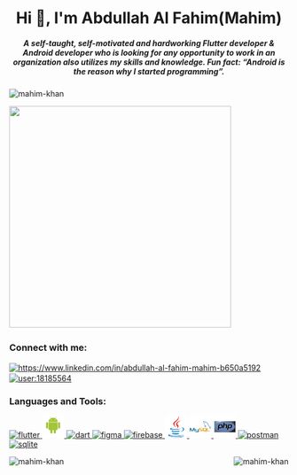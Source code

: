 <h1 align="center">Hi 👋, I'm Abdullah Al Fahim(Mahim) </h1>
<h5 align="center">A self-taught, self-motivated and hardworking Flutter developer & Android developer who is looking for any opportunity to work in an organization also utilizes my skills and knowledge. Fun fact: “Android is the reason why I started programming”.</h5>
<p align="left"> <img src="https://komarev.com/ghpvc/?username=mahim-khan&label=Profile%20views&color=0e75b6&style=flat" alt="mahim-khan" /> </p>
<p align="left"> <img src="https://user-images.githubusercontent.com/60973245/155001066-1ef1d5ae-8cdd-4439-810b-675db690858f.gif" width="400" height="400"></p>
<h3 align="left">Connect with me:</h3>
<p align="left">
<a href="https://linkedin.com/in/https://www.linkedin.com/in/abdullah-al-fahim-mahim-b650a5192" target="blank"><img align="center" src="https://raw.githubusercontent.com/rahuldkjain/github-profile-readme-generator/master/src/images/icons/Social/linked-in-alt.svg" alt="https://www.linkedin.com/in/abdullah-al-fahim-mahim-b650a5192" height="30" width="40" /></a>
<a href="https://stackoverflow.com/users/18185564/mahim-khan" target="blank"><img align="center" src="https://raw.githubusercontent.com/rahuldkjain/github-profile-readme-generator/master/src/images/icons/Social/stack-overflow.svg" alt="user:18185564" height="30" width="40" /></a>
</p>

<h3 align="left">Languages and Tools:</h3>
<p align="left"> <a href="https://flutter.dev" target="_blank" rel="noreferrer"> <img src="https://www.vectorlogo.zone/logos/flutterio/flutterio-icon.svg" alt="flutter" width="40" height="40"/> </a><a href="https://developer.android.com" target="_blank" rel="noreferrer"> <img src="https://raw.githubusercontent.com/devicons/devicon/master/icons/android/android-original-wordmark.svg" alt="android" width="40" height="40"/> </a> <a href="https://dart.dev" target="_blank" rel="noreferrer"> <img src="https://www.vectorlogo.zone/logos/dartlang/dartlang-icon.svg" alt="dart" width="40" height="40"/> </a> <a href="https://www.figma.com/" target="_blank" rel="noreferrer"> <img src="https://www.vectorlogo.zone/logos/figma/figma-icon.svg" alt="figma" width="40" height="40"/> </a> <a href="https://firebase.google.com/" target="_blank" rel="noreferrer"> <img src="https://www.vectorlogo.zone/logos/firebase/firebase-icon.svg" alt="firebase" width="40" height="40"/> </a> <a href="https://www.java.com" target="_blank" rel="noreferrer"> <img src="https://raw.githubusercontent.com/devicons/devicon/master/icons/java/java-original.svg" alt="java" width="40" height="40"/> </a> <a href="https://www.mysql.com/" target="_blank" rel="noreferrer"> <img src="https://raw.githubusercontent.com/devicons/devicon/master/icons/mysql/mysql-original-wordmark.svg" alt="mysql" width="40" height="40"/> </a> <a href="https://www.php.net" target="_blank" rel="noreferrer"> <img src="https://raw.githubusercontent.com/devicons/devicon/master/icons/php/php-original.svg" alt="php" width="40" height="40"/> </a> <a href="https://postman.com" target="_blank" rel="noreferrer"> <img src="https://www.vectorlogo.zone/logos/getpostman/getpostman-icon.svg" alt="postman" width="40" height="40"/> </a> <a href="https://www.sqlite.org/" target="_blank" rel="noreferrer"> <img src="https://www.vectorlogo.zone/logos/sqlite/sqlite-icon.svg" alt="sqlite" width="40" height="40"/> </a> </p>

<p><img align="left" src="https://github-readme-stats.vercel.app/api/top-langs?username=mahim-khan&show_icons=true&locale=en&layout=compact" alt="mahim-khan" /></p>

<p>&nbsp;<img align="right" src="https://github-readme-stats.vercel.app/api?username=mahim-khan&show_icons=true&locale=en" alt="mahim-khan" /></p>


